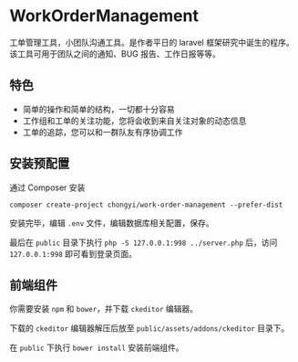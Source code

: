 # WorkOrderManagement

工单管理工具，小团队沟通工具。是作者平日的 laravel 框架研究中诞生的程序。该工具可用于团队之间的通知、BUG 报告、工作日报等等。

## 特色

- 简单的操作和简单的结构，一切都十分容易
- 工作组和工单的关注功能，您将会收到来自关注对象的动态信息
- 工单的追踪，您可以和一群队友有序协调工作

## 安装预配置

通过 Composer 安装

`composer create-project chongyi/work-order-management --prefer-dist`

安装完毕，编辑 `.env` 文件，编辑数据库相关配置，保存。

最后在 `public` 目录下执行 `php -S 127.0.0.1:998 ../server.php` 后，访问 `127.0.0.1:998` 即可看到登录页面。

## 前端组件

你需要安装 `npm` 和 `bower`，并下载 `ckeditor` 编辑器。

下载的 `ckeditor` 编辑器解压后放至 `public/assets/addons/ckeditor` 目录下。

在 `public` 下执行 `bower install` 安装前端组件。
